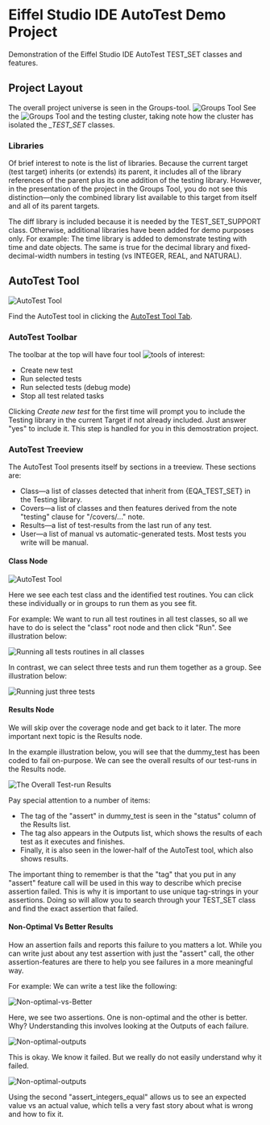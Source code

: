 # Eiffel Studio IDE AutoTest Demo Project
Demonstration of the Eiffel Studio IDE AutoTest TEST_SET classes and features.

## Project Layout
The overall project universe is seen in the Groups-tool.
![Groups Tool](/docs/testing_001_modified.png)
See the ![Groups Tool](https://www.eiffel.org/doc/eiffelstudio/Groups_tool)
and the testing cluster, taking note how the cluster has isolated the *_TEST_SET* classes.

### Libraries
Of brief interest to note is the list of libraries. Because the current target (test target) inherits (or extends) its parent, it includes all of the library references of the parent plus its one addition of the testing library. However, in the presentation of the project in the Groups Tool, you do not see this distinction—only the combined library list available to this target from itself and all of its parent targets.

The diff library is included because it is needed by the TEST_SET_SUPPORT class. Otherwise, additional libraries have been added for demo purposes only. For example: The time library is added to demonstrate testing with time and date objects. The same is true for the decimal library and fixed-decimal-width numbers in testing (vs INTEGER, REAL, and NATURAL).

## AutoTest Tool

![AutoTest Tool](/docs/testing_002.png)

Find the AutoTest tool in clicking the [AutoTest Tool Tab](https://www.eiffel.org/doc/eiffelstudio/AutoTest).

### AutoTest Toolbar
The toolbar at the top will have four tool ![tools](/docs/autotest_toolbar_tools.png) of interest:

* Create new test
* Run selected tests
* Run selected tests (debug mode)
* Stop all test related tasks

Clicking *Create new test* for the first time will prompt you to include the Testing library in the current Target if not already included. Just answer "yes" to include it. This step is handled for you in this demostration project.

### AutoTest Treeview
The AutoTest Tool presents itself by sections in a treeview. These sections are:

* Class—a list of classes detected that inherit from {EQA_TEST_SET} in the Testing library.
* Covers—a list of classes and then features derived from the note "testing" clause for "/covers/..." note.
* Results—a list of test-results from the last run of any test.
* User—a list of manual vs automatic-generated tests. Most tests you write will be manual.

#### Class Node
![AutoTest Tool](/docs/autotest_class_test_classes.png)

Here we see each test class and the identified test routines. You can click these individually or in groups to run them as you see fit.

For example: We want to run all test routines in all test classes, so all we have to do is select the "class" root node and then click "Run". See illustration below:

![Running all tests routines in all classes](/docs/autotest_run_all_test_routines_in_all_classes.png)

In contrast, we can select three tests and run them together as a group. See illustration below:

![Running just three tests](/docs/autotest_isolate_3_tests_to_run.png)

#### Results Node
We will skip over the coverage node and get back to it later. The more important next topic is the Results node.

In the example illustration below, you will see that the dummy_test has been coded to fail on-purpose. We can see the overall results of our test-runs in the Results node.

![The Overall Test-run Results](/docs/autotest_results_with_pass_and_fail.png)

Pay special attention to a number of items:

* The tag of the "assert" in dummy_test is seen in the "status" column of the Results list.
* The tag also appears in the Outputs list, which shows the results of each test as it executes and finishes.
* Finally, it is also seen in the lower-half of the AutoTest tool, which also shows results.

The important thing to remember is that the "tag" that you put in any "assert" feature call will be used in this way to describe which precise assertion failed. This is why it is important to use unique tag-strings in your assertions. Doing so will allow you to search through your TEST_SET class and find the exact assertion that failed.

#### Non-Optimal Vs Better Results
How an assertion fails and reports this failure to you matters a lot. While you can write just about any test assertion with just the "assert" call, the other assertion-features are there to help you see failures in a more meaningful way.

For example: We can write a test like the following:

![Non-optimal-vs-Better](/docs/non_optimal.png)

Here, we see two assertions. One is non-optimal and the other is better. Why? Understanding this involves looking at the Outputs of each failure.

![Non-optimal-outputs](/docs/non_optimal_output.png)

This is okay. We know it failed. But we really do not easily understand why it failed.

![Non-optimal-outputs](/docs/better_outputs.png)

Using the second "assert_integers_equal" allows us to see an expected value vs an actual value, which tells a very fast story about what is wrong and how to fix it.


